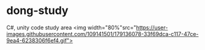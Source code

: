 # dong-study
C#, unity code study area
<img width="80%"src="https://user-images.githubusercontent.com/109141501/179136078-33f69dca-c117-47ce-9ea4-6238306f6ef4.gif">
